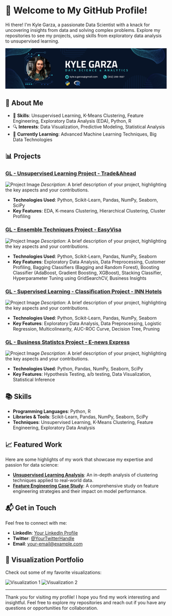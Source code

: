 # 👋 Welcome to My GitHub Profile!

Hi there! I'm Kyle Garza, a passionate Data Scientist with a knack for uncovering insights from data and solving complex problems. Explore my repositories to see my projects, using skills from exploratory data analysis to unsupervised learning.

![Header Image](https://github.com/kagarza/kagarza/blob/main/Kyle%20Garza.png?raw=true) 

## 🌟 About Me

- 🧠 **Skills**: Unsupervised Learning, K-Means Clustering, Feature Engineering, Exploratory Data Analysis (EDA), Python, R
- 🔍 **Interests**: Data Visualization, Predictive Modeling, Statistical Analysis
- 🌱 **Currently Learning**: Advanced Machine Learning Techniques, Big Data Technologies

## 📊 Projects

### [GL - Unsupervised Learning Project - Trade&Ahead](github.com/kagarza/Unsupervised-Learning)
![Project Image](https://via.placeholder.com/400x200?text=Minimizing+Risk+on+the+Stock+Exchange) <!-- Replace this placeholder with an actual image URL -->
*Description*: A brief description of your project, highlighting the key aspects and your contributions.

- **Technologies Used**: Python, Scikit-Learn, Pandas, NumPy, Seaborn, SciPy
- **Key Features**: EDA, K-means Clustering, Hierarchical Clustering, Cluster Profiling

### [GL - Ensemble Techniques Project - EasyVisa](link-to-your-project)
![Project Image](https://via.placeholder.com/400x200?text=Project+2) <!-- Replace this placeholder with an actual image URL -->
*Description*: A brief description of your project, highlighting the key aspects and your contributions.

- **Technologies Used**: Python, Scikit-Learn, Pandas, NumPy, Seaborn
- **Key Features**: Exploratory Data Analysis, Data Preprocessing, Customer Profiling, Bagging Classifiers (Bagging and Random Forest), Boosting Classifier (AdaBoost, Gradient Boosting, XGBoost), Stacking Classifier, Hyperparameter Tuning using GridSearchCV, Business Insights

### [GL - Supervised Learning - Classification Project - INN Hotels](link-to-your-project)
![Project Image](https://via.placeholder.com/400x200?text=Project+3) <!-- Replace this placeholder with an actual image URL -->
*Description*: A brief description of your project, highlighting the key aspects and your contributions.

- **Technologies Used**: Python, Scikit-Learn, Pandas, NumPy, Seaborn
- **Key Features**: Exploratory Data Analysis, Data Preprocessing, Logistic Regression, Multicolinearity, AUC-ROC Curve, Decision Tree, Pruning

### [GL - Business Statistcs Project - E-news Express](link-to-your-project)
![Project Image](https://via.placeholder.com/400x200?text=Project+4) <!-- Replace this placeholder with an actual image URL -->
*Description*: A brief description of your project, highlighting the key aspects and your contributions.

- **Technologies Used**: Python, Pandas, NumPy, Seaborn, SciPy
- **Key Features**: Hypothesis Testing, a/b testing, Data Visualization, Statistical Inference

## 📚 Skills

- **Programming Languages**: Python, R
- **Libraries & Tools**: Scikit-Learn, Pandas, NumPy, Seaborn, SciPy
- **Techniques**: Unsupervised Learning, K-Means Clustering, Feature Engineering, Exploratory Data Analysis

## 📈 Featured Work

Here are some highlights of my work that showcase my expertise and passion for data science:

- [**Unsupervised Learning Analysis**](link-to-your-project): An in-depth analysis of clustering techniques applied to real-world data.
- [**Feature Engineering Case Study**](link-to-your-project): A comprehensive study on feature engineering strategies and their impact on model performance.

## 📬 Get in Touch

Feel free to connect with me:

- **LinkedIn**: [Your LinkedIn Profile](https://www.linkedin.com/in/your-profile)
- **Twitter**: [@YourTwitterHandle](https://twitter.com/YourTwitterHandle)
- **Email**: [your-email@example.com](mailto:your-email@example.com)

## 🎨 Visualization Portfolio

Check out some of my favorite visualizations:

![Visualization 1](https://via.placeholder.com/400x300?text=Visualization+1) <!-- Replace this placeholder with an actual image URL -->
![Visualization 2](https://via.placeholder.com/400x300?text=Visualization+2) <!-- Replace this placeholder with an actual image URL -->

---

Thank you for visiting my profile! I hope you find my work interesting and insightful. Feel free to explore my repositories and reach out if you have any questions or opportunities for collaboration.

